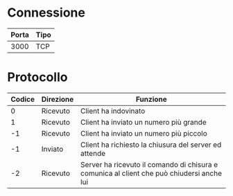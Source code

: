 # Connessione 
|Porta| Tipo |
|-|-|
|3000|TCP|

# Protocollo
| Codice  | Direzione | Funzione  |
|-|-|-|
| 0 | Ricevuto | Client ha indovinato |
| 1 | Ricevuto | Client ha inviato un numero più grande |
| -1 | Ricevuto | Client ha inviato un numero più piccolo |
| -1 | Inviato | Client ha richiesto la chiusura del server ed attende |
| -2 | Ricevuto | Server ha ricevuto il comando di chisura e comunica al client che può chiudersi anche lui |